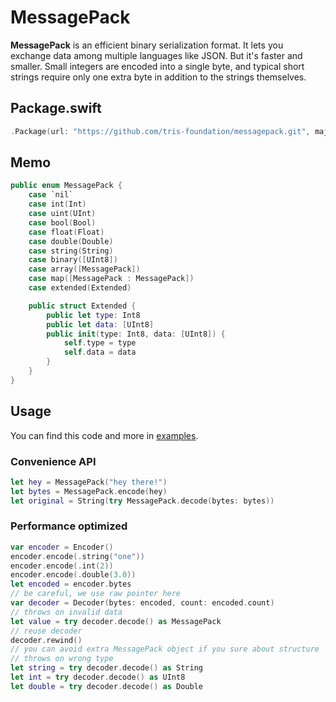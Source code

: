 # MessagePack

**MessagePack** is an efficient binary serialization format. It lets you exchange data among multiple languages like JSON. But it's faster and smaller. Small integers are encoded into a single byte, and typical short strings require only one extra byte in addition to the strings themselves.

## Package.swift

```swift
.Package(url: "https://github.com/tris-foundation/messagepack.git", majorVersion: 0)
```

## Memo

```swift
public enum MessagePack {
    case `nil`
    case int(Int)
    case uint(UInt)
    case bool(Bool)
    case float(Float)
    case double(Double)
    case string(String)
    case binary([UInt8])
    case array([MessagePack])
    case map([MessagePack : MessagePack])
    case extended(Extended)

    public struct Extended {
        public let type: Int8
        public let data: [UInt8]
        public init(type: Int8, data: [UInt8]) {
            self.type = type
            self.data = data
        }
    }
}
```

## Usage

You can find this code and more in [examples](https://github.com/tris-foundation/examples).

### Convenience API

```swift
let hey = MessagePack("hey there!")
let bytes = MessagePack.encode(hey)
let original = String(try MessagePack.decode(bytes: bytes))
```

### Performance optimized

```swift
var encoder = Encoder()
encoder.encode(.string("one"))
encoder.encode(.int(2))
encoder.encode(.double(3.0))
let encoded = encoder.bytes
// be careful, we use raw pointer here
var decoder = Decoder(bytes: encoded, count: encoded.count)
// throws on invalid data
let value = try decoder.decode() as MessagePack
// reuse decoder
decoder.rewind()
// you can avoid extra MessagePack object if you sure about structure
// throws on wrong type
let string = try decoder.decode() as String
let int = try decoder.decode() as UInt8
let double = try decoder.decode() as Double
```
